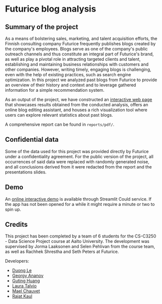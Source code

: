 # Futurice blog analysis

## Summary of the project 

As a means of bolstering sales, marketing, and talent acquisition efforts, the Finnish consulting company Futurice frequently publishes blogs created by the company's employees. Blogs serve as one of the company's public outreach channels and thus constitute an integral part of Futurice's brand, as well as play a pivotal role in attracting targeted clients and talent, establishing and maintaining business relationships with customers and other companies. However, writing timely, engaging blogs is challenging, even with the help of existing practices, such as search engine optimization. In this project we analyzed past blogs from Futurice to provide an overview of their history and context and to leverage gathered information for a simple recommendation system. 

As an output of the project, we have constructed an [interactive web page](https://corgi239-futurice-blog-analysis-public-srcguihome-t16z9r.streamlit.app/) that showcases results obtained from the conducted analysis, offers an online blog editing assistant, and houses a rich visualization tool where users can explore relevant statistics about past blogs.

A comprehensive report can be found in `reports/pdf/`.

## Confidential data

Some of the data used for this project was provided directly by Futurice under a confidentiality agreement. For the public version of the project, all occurrences of said data were replaced with randomly generated noise, and all conclusions derived from it were redacted from the report and the presentations slides.

## Demo

An [online interactive demo](https://corgi239-futurice-blog-analysis-public-srcguihome-t16z9r.streamlit.app/) is available through Streamlit Could service. If the app has not been opened for a while it might require a minute or two to spin up.

## Credits

This project has been completed by a team of 6 students for the CS-C3250 - Data Science Project course at Aalto University. The development was supervised by Jorma Laaksonen and Selen Pehlivan from the course team, as well as Rachhek Shrestha and Seth Peters at Futurice.

Developers:
* [Duong Le](https://github.com/lthduong)
* [Georgy Ananov](https://github.com/Corgi239)
* [Guting Huang](https://github.com/guting-h)
* [Laura Talvio](https://github.com/oboisti)
* [Mael Chauvet](https://github.com/Chaulilou)
* [Rajat Kaul](https://github.com/dark-silver)

